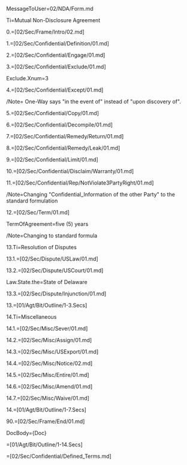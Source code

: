 MessageToUser=02/NDA/Form.md

Ti=Mutual Non-Disclosure Agreement

0.=[02/Sec/Frame/Intro/02.md]

1.=[02/Sec/Confidential/Definition/01.md]

2.=[02/Sec/Confidential/Engage/01.md]

3.=[02/Sec/Confidential/Exclude/01.md]

Exclude.Xnum=3

4.=[02/Sec/Confidential/Except/01.md]

/Note= One-Way says "in the event of" instead of "upon discovery of".

5.=[02/Sec/Confidential/Copy/01.md]

6.=[02/Sec/Confidential/Decompile/01.md]

7.=[02/Sec/Confidential/Remedy/Return/01.md]

8.=[02/Sec/Confidential/Remedy/Leak/01.md]

9.=[02/Sec/Confidential/Limit/01.md]

10.=[02/Sec/Confidential/Disclaim/Warranty/01.md]

11.=[02/Sec/Confidential/Rep/NotViolate3PartyRight/01.md]


/Note=Changing "Confidential_Information of the other Party" to the standard formulation

12.=[02/Sec/Term/01.md]

TermOfAgreement=five (5) years

/Note=Changing to standard formula

13.Ti=Resolution of Disputes

13.1.=[02/Sec/Dispute/USLaw/01.md]

13.2.=[02/Sec/Dispute/USCourt/01.md]

Law.State.the=State of Delaware

13.3.=[02/Sec/Dispute/Injunction/01.md]

13.=[01/Agt/Bit/Outline/1-3.Secs]

14.Ti=Miscellaneous

14.1.=[02/Sec/Misc/Sever/01.md]

14.2.=[02/Sec/Misc/Assign/01.md]

14.3.=[02/Sec/Misc/USExport/01.md]

14.4.=[02/Sec/Misc/Notice/02.md]

14.5.=[02/Sec/Misc/Entire/01.md]

14.6.=[02/Sec/Misc/Amend/01.md]

14.7.=[02/Sec/Misc/Waive/01.md]

14.=[01/Agt/Bit/Outline/1-7.Secs]

90.=[02/Sec/Frame/End/01.md]

DocBody={Doc}

=[01/Agt/Bit/Outline/1-14.Secs]

=[02/Sec/Confidential/Defined_Terms.md]